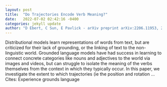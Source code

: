 ```yaml
---
layout: post
title:  "Do Trajectories Encode Verb Meaning?"
date:   2022-07-02 02:42:16 -0400
categories: jekyll update
author: "D Ebert, C Sun, E Pavlick - arXiv preprint arXiv:2206.11953, 2022"
---
```

Distributional models learn representations of words from text, but are criticized for their lack of grounding, or the linking of text to the non-linguistic world. Grounded language models have had success in learning to connect concrete categories like nouns and adjectives to the world via images and videos, but can struggle to isolate the meaning of the verbs themselves from the context in which they typically occur. In this paper, we investigate the extent to which trajectories (ie the position and rotation …
Cites: ‪Experience grounds language‬  